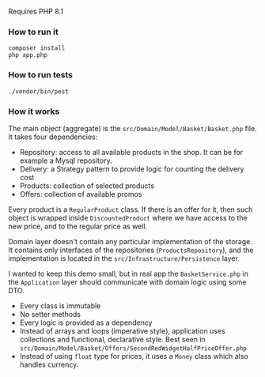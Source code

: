Requires PHP 8.1

### How to run it
    composer install
    php app.php

### How to run tests
    ./vendor/bin/pest

### How it works

The main object (aggregate) is the `src/Domain/Model/Basket/Basket.php` file. It takes four dependencies:
- Repository: access to all available products in the shop. It can be for example a Mysql repository.
- Delivery: a Strategy pattern to provide logic for counting the delivery cost
- Products: collection of selected products
- Offers: collection of available promos

Every product is a `RegularProduct` class. If there is an offer for it, then such object is wrapped inside `DiscountedProduct` where we have access to the new price, and to the regular price as well.

Domain layer doesn't contain any particular implementation of the storage. It contains only interfaces of the repositories (`ProductsRepository`), and the implementation is located in the `src/Infrastructure/Persistence` layer.

I wanted to keep this demo small, but in real app the `BasketService.php` in the `Application` layer should communicate with domain logic using some DTO.

- Every class is immutable
- No setter methods
- Every logic is provided as a dependency
- Instead of arrays and loops (imperative style), application uses collections and functional, 
declarative style. Best seen in `src/Domain/Model/Basket/Offers/SecondRedWidgetHalfPriceOffer.php`
- Instead of using `float` type for prices, it uses a `Money` class which also handles currency.

